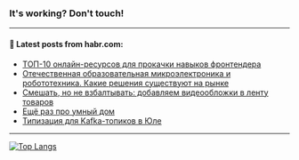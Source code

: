 ### It's working? Don't touch!

---
<!--
#### 🛠️ Technical stack:

![C++](https://img.shields.io/badge/C++-informational?logo=c%2B%2B&style=flat&logoColor=white&color=9C033A)
![Java](https://img.shields.io/badge/Java-informational?logo=java&style=flat&logoColor=white&color=007396)
![Kotlin](https://img.shields.io/badge/Kotlin-informational?logo=Kotlin&style=flat&logoColor=white&color=0095D5)
![JS](https://img.shields.io/badge/JS-informational?logo=javaScript&style=flat&logoColor=black&color=F7Df1E) <br>
![HTML5](https://img.shields.io/badge/HTML5-informational?logo=html5&style=flat&logoColor=white&color=E34F26)
![CSS3](https://img.shields.io/badge/CSS3-informational?logo=css3&style=flat&logoColor=white&color=157286)
![Sass](https://img.shields.io/badge/Saas-informational?logo=sass&style=flat&logoColor=white&color=hotpink)
![PHP](https://img.shields.io/badge/PHP-informational?logo=php&style=flat&logoColor=white&color=777BB4) <br>
![WebPAck](https://img.shields.io/badge/WebPack-informational?logo=webPack&style=flat&logoColor=white&color=FF6F00)
![Bootstrap](https://img.shields.io/badge/Bootstrap-informational?logo=Bootstrap&style=flat&logoColor=white&color=7952B3)
![MySQL](https://img.shields.io/badge/MySQL-informational?logo=MySQL&style=flat&logoColor=white&color=00f) <br>
![NodeJS](https://img.shields.io/badge/NodeJS-informational?logo=node.js&style=flat&logoColor=white&color=43853D)
![Spring](https://img.shields.io/badge/Spring-informational?logo=Spring&style=flat&logoColor=white&color=0A9EDC)
![Angular](https://img.shields.io/badge/Vue-informational?logo=vue.js&style=flat&logoColor=white&color=red)
![Git](https://img.shields.io/badge/Git-informational?logo=git&style=flat&logoColor=white&color=darkorange)

___
-->

#### 💬 Latest posts from habr.com:

<!-- BLOG-POST-LIST:START -->
- [ТОП-10 онлайн-ресурсов для прокачки навыков фронтендера](https://habr.com/ru/post/700274/?utm_source=habrahabr&utm_medium=rss&utm_campaign=700274)
- [Отечественная образовательная микроэлектроника и робототехника. Какие решения существуют на рынке](https://habr.com/ru/post/700278/?utm_source=habrahabr&utm_medium=rss&utm_campaign=700278)
- [Смешать, но не взбалтывать: добавляем видеообложки в ленту товаров](https://habr.com/ru/post/699984/?utm_source=habrahabr&utm_medium=rss&utm_campaign=699984)
- [Ещё раз про умный дом](https://habr.com/ru/post/700264/?utm_source=habrahabr&utm_medium=rss&utm_campaign=700264)
- [Типизация для Kafka-топиков в Юле](https://habr.com/ru/post/700202/?utm_source=habrahabr&utm_medium=rss&utm_campaign=700202)
<!-- BLOG-POST-LIST:END -->

---

[![Top Langs](https://github-readme-stats.vercel.app/api/top-langs/?username=zloylis&layout=compact&hide_border=true&theme=dracula)](https://github.com/zloylis)
